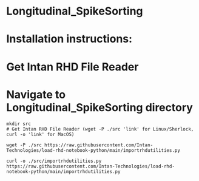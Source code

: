 # Longitudinal_SpikeSorting

# Installation instructions:
# Get Intan RHD File Reader
# Navigate to Longitudinal_SpikeSorting directory

```
mkdir src
# Get Intan RHD File Reader (wget -P ./src 'link' for Linux/Sherlock, curl -o 'link' for MacOS)

wget -P ./src https://raw.githubusercontent.com/Intan-Technologies/load-rhd-notebook-python/main/importrhdutilities.py

curl -o ./src/importrhdutilities.py https://raw.githubusercontent.com/Intan-Technologies/load-rhd-notebook-python/main/importrhdutilities.py

```

